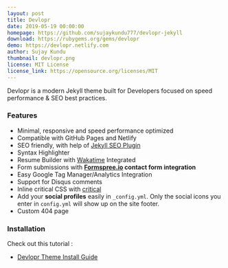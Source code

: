 ```yaml
---
layout: post
title: Devlopr 
date: 2019-05-19 00:00:00
homepage: https://github.com/sujaykundu777/devlopr-jekyll
download: https://rubygems.org/gems/devlopr
demo: https://devlopr.netlify.com
author: Sujay Kundu
thumbnail: devlopr.png
license: MIT License
license_link: https://opensource.org/licenses/MIT
---
```


Devlopr is a modern Jekyll theme built for Developers focused on speed performance & SEO best practices. 

### Features

* Minimal, responsive and speed performance optimized
* Compatible with GitHub Pages and Netlify
* SEO friendly, with help of [Jekyll SEO Plugin](https://github.com/jekyll/jekyll-seo-tag)
* Syntax Highlighter
* Resume Builder with [Wakatime](https://wakatime.com) Integrated
* Form submissions with **[Formspree.io](https://formspree.io/) contact form integration**
* Easy Google Tag Manager/Analytics Integration
* Support for Disqus comments
* Inline critical CSS with [critical](https://github.com/addyosmani/critical)
* Add your **social profiles** easily in `_config.yml`. Only the social icons you enter in `config.yml` will show up on the site footer.
* Custom 404 page

### Installation 

Check out this tutorial :

 - [Devlopr Theme Install Guide](https://sujaykundu.com/github/jekyll/2019/05/19/setup-devlopr-for-blog.html)